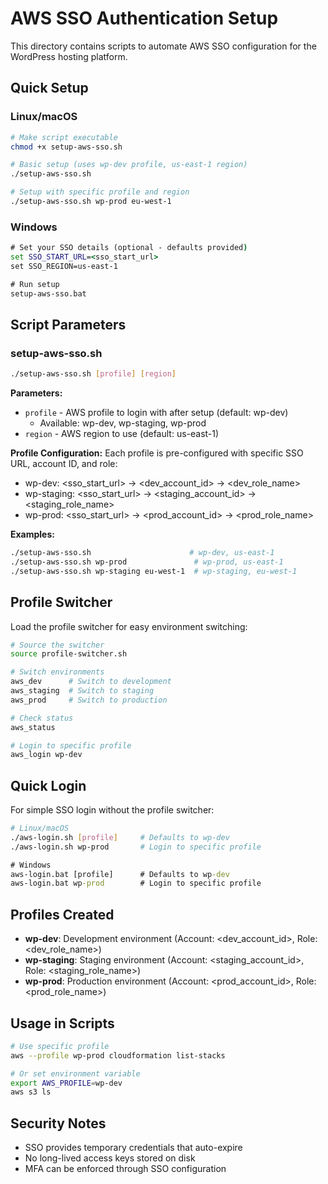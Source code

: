 # AWS SSO Authentication Setup

This directory contains scripts to automate AWS SSO configuration for the WordPress hosting platform.

## Quick Setup

### Linux/macOS
```bash
# Make script executable
chmod +x setup-aws-sso.sh

# Basic setup (uses wp-dev profile, us-east-1 region)
./setup-aws-sso.sh

# Setup with specific profile and region
./setup-aws-sso.sh wp-prod eu-west-1
```

### Windows
```cmd
# Set your SSO details (optional - defaults provided)
set SSO_START_URL=<sso_start_url>
set SSO_REGION=us-east-1

# Run setup
setup-aws-sso.bat
```

## Script Parameters

### setup-aws-sso.sh
```bash
./setup-aws-sso.sh [profile] [region]
```

**Parameters:**
- `profile` - AWS profile to login with after setup (default: wp-dev)
  - Available: wp-dev, wp-staging, wp-prod
- `region` - AWS region to use (default: us-east-1)

**Profile Configuration:**
Each profile is pre-configured with specific SSO URL, account ID, and role:
- wp-dev: <sso_start_url> → <dev_account_id> → <dev_role_name>
- wp-staging: <sso_start_url> → <staging_account_id> → <staging_role_name>  
- wp-prod: <sso_start_url> → <prod_account_id> → <prod_role_name>

**Examples:**
```bash
./setup-aws-sso.sh                      # wp-dev, us-east-1
./setup-aws-sso.sh wp-prod               # wp-prod, us-east-1  
./setup-aws-sso.sh wp-staging eu-west-1  # wp-staging, eu-west-1
```

## Profile Switcher

Load the profile switcher for easy environment switching:

```bash
# Source the switcher
source profile-switcher.sh

# Switch environments
aws_dev      # Switch to development
aws_staging  # Switch to staging  
aws_prod     # Switch to production

# Check status
aws_status

# Login to specific profile
aws_login wp-dev
```

## Quick Login

For simple SSO login without the profile switcher:

```bash
# Linux/macOS
./aws-login.sh [profile]     # Defaults to wp-dev
./aws-login.sh wp-prod       # Login to specific profile
```

```cmd
# Windows
aws-login.bat [profile]      # Defaults to wp-dev
aws-login.bat wp-prod        # Login to specific profile
```

## Profiles Created

- **wp-dev**: Development environment (Account: <dev_account_id>, Role: <dev_role_name>)
- **wp-staging**: Staging environment (Account: <staging_account_id>, Role: <staging_role_name>)
- **wp-prod**: Production environment (Account: <prod_account_id>, Role: <prod_role_name>)

## Usage in Scripts

```bash
# Use specific profile
aws --profile wp-prod cloudformation list-stacks

# Or set environment variable
export AWS_PROFILE=wp-dev
aws s3 ls
```

## Security Notes

- SSO provides temporary credentials that auto-expire
- No long-lived access keys stored on disk
- MFA can be enforced through SSO configuration